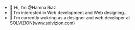 - 👋 Hi, I’m @Hamna Riaz
- 👀 I’m interested in Web development and Web designing...
- 🌱 I’m currently wokring as a designer and web developer at SOLVIZION(www.solvizion.com) 
<!---
ahr-cherry/ahr-cherry is a ✨ special ✨ repository because its `README.md` (this file) appears on your GitHub profile.
You can click the Preview link to take a look at your changes.
--->
